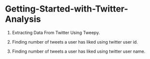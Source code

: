# Getting-Started-with-Twitter-Analysis


1) Extracting Data From Twitter Using Tweepy.

2) Finding number of tweets a user has liked using twitter user id.

3) Finding number of tweets a user has liked using twitter user name.
